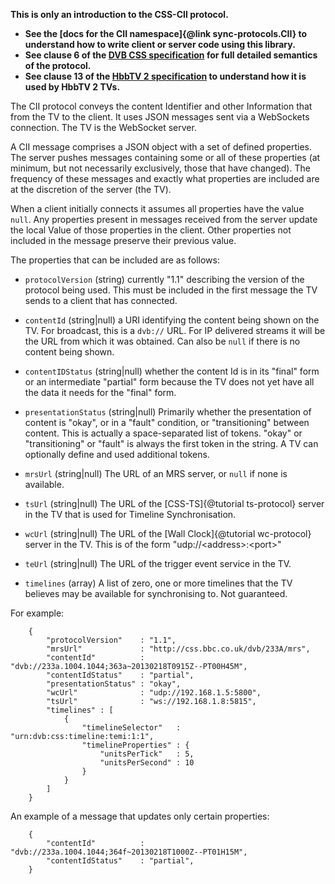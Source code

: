 **This is only an introduction to the CSS-CII protocol.**
 * **See the [docs for the CII namespace]{@link sync-protocols.CII} to understand
   how to write client or server code using this library.**
 * **See clause 6 of the [DVB CSS specification](http://www.etsi.org/standards-search?search=103+286&page=1&title=1&keywords=1&ed=1&sortby=1) for full detailed semantics of the protocol.**
 * **See clause 13 of the [HbbTV 2 specification](http://hbbtv.org/resource-library/) to
   understand how it is used by HbbTV 2 TVs.**

The CII protocol conveys the content Identifier and other Information that from
the TV to the client. It uses JSON messages sent via a WebSockets connection.
The TV is the WebSocket server.

A CII message comprises a JSON object with a set of defined properties. The server
pushes messages containing some or all of these properties (at minimum, but not
necessarily exclusively, those that have changed). The frequency of these messages
and exactly what properties are included are at the discretion of the server (the
TV).

When a client initially connects it assumes all properties have the value `null`.
Any properties present in messages received from the server update the local Value
of those properties in the client. Other properties not included in the message
preserve their previous value.

The properties that can be included are as follows:

 * `protocolVersion` (string) currently "1.1" describing the version of the protocol
   being used. This must be included in the first message the TV sends to a client
   that has connected.
  
 * `contentId` (string|null) a URI identifying the content being shown on the TV.
   For broadcast, this is a `dvb://` URL. For IP delivered streams it will be the
   URL from which it was obtained. Can also be `null` if there is no content being
   shown.
  
 * `contentIDStatus` (string|null) whether the content Id is in its "final" form
   or an intermediate "partial" form because the TV does not yet have all the data
   it needs for the "final" form.
   
 * `presentationStatus` (string|null) Primarily whether the presentation of content
   is "okay", or in a "fault" condition, or "transitioning" between content. This is
   actually a space-separated list of tokens. "okay" or "transitioning" or "fault"
   is always the first token in the string. A TV can optionally define and used
   additional tokens.
   
 * `mrsUrl` (string|null) The URL of an MRS server, or `null` if none is available.
 
 * `tsUrl` (string|null) The URL of the [CSS-TS]{@tutorial ts-protocol} server in the TV that is used for
   Timeline Synchronisation.
   
 * `wcUrl` (string|null) The URL of the [Wall Clock]{@tutorial wc-protocol} server in the TV. This is of the
   form "udp://&lt;address&gt;:&lt;port&gt;"
   
 * `teUrl` (string|null) The URL of the trigger event service in the TV.
 
 * `timelines` (array) A list of zero, one or more timelines that the TV believes
   may be available for synchronising to. Not guaranteed.
   
For example:
```
    {
        "protocolVersion"    : "1.1",
        "mrsUrl"             : "http://css.bbc.co.uk/dvb/233A/mrs",
        "contentId"          : "dvb://233a.1004.1044;363a~20130218T0915Z--PT00H45M",
        "contentIdStatus"    : "partial",
        "presentationStatus" : "okay",
        "wcUrl"              : "udp://192.168.1.5:5800",
        "tsUrl"              : "ws://192.168.1.8:5815",
        "timelines" : [
            {
                "timelineSelector"   : "urn:dvb:css:timeline:temi:1:1",
                "timelineProperties" : {
                    "unitsPerTick"   : 5,
                    "unitsPerSecond" : 10
                }
            }
        ]
    }
```

An example of a message that updates only certain properties:
```
    {
        "contentId"          : "dvb://233a.1004.1044;364f~20130218T1000Z--PT01H15M",
        "contentIdStatus"    : "partial",
    }
```

